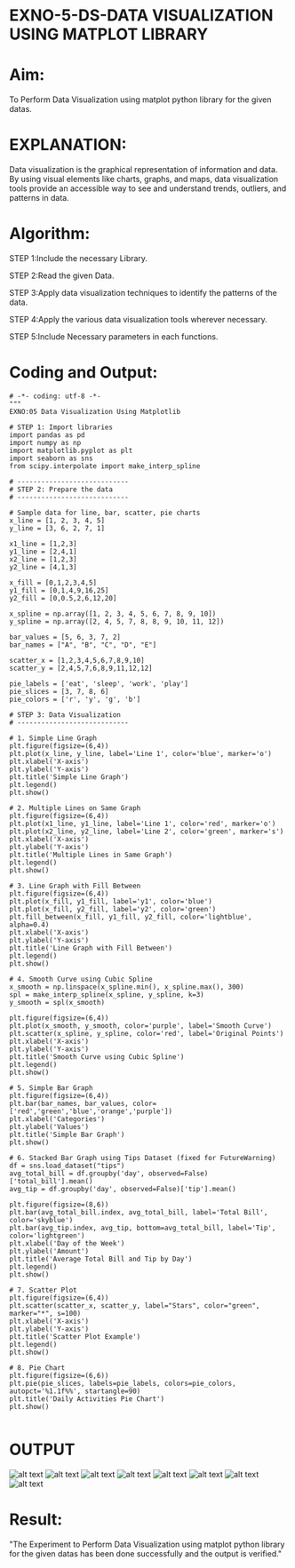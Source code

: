 # EXNO-5-DS-DATA VISUALIZATION USING MATPLOT LIBRARY

# Aim:
  To Perform Data Visualization using matplot python library for the given datas.

# EXPLANATION:
Data visualization is the graphical representation of information and data. By using visual elements like charts, graphs, and maps, data visualization tools provide an accessible way to see and understand trends, outliers, and patterns in data.

# Algorithm:
STEP 1:Include the necessary Library.

STEP 2:Read the given Data.

STEP 3:Apply data visualization techniques to identify the patterns of the data.

STEP 4:Apply the various data visualization tools wherever necessary.

STEP 5:Include Necessary parameters in each functions.

# Coding and Output:

```
# -*- coding: utf-8 -*-
"""
EXNO:05 Data Visualization Using Matplotlib

# STEP 1: Import libraries
import pandas as pd
import numpy as np
import matplotlib.pyplot as plt
import seaborn as sns
from scipy.interpolate import make_interp_spline

# ----------------------------
# STEP 2: Prepare the data
# ----------------------------

# Sample data for line, bar, scatter, pie charts
x_line = [1, 2, 3, 4, 5]
y_line = [3, 6, 2, 7, 1]

x1_line = [1,2,3]
y1_line = [2,4,1]
x2_line = [1,2,3]
y2_line = [4,1,3]

x_fill = [0,1,2,3,4,5]
y1_fill = [0,1,4,9,16,25]
y2_fill = [0,0.5,2,6,12,20]

x_spline = np.array([1, 2, 3, 4, 5, 6, 7, 8, 9, 10])
y_spline = np.array([2, 4, 5, 7, 8, 8, 9, 10, 11, 12])

bar_values = [5, 6, 3, 7, 2]
bar_names = ["A", "B", "C", "D", "E"]

scatter_x = [1,2,3,4,5,6,7,8,9,10]
scatter_y = [2,4,5,7,6,8,9,11,12,12]

pie_labels = ['eat', 'sleep', 'work', 'play']
pie_slices = [3, 7, 8, 6]
pie_colors = ['r', 'y', 'g', 'b']

# STEP 3: Data Visualization
# ----------------------------

# 1. Simple Line Graph
plt.figure(figsize=(6,4))
plt.plot(x_line, y_line, label='Line 1', color='blue', marker='o')
plt.xlabel('X-axis')
plt.ylabel('Y-axis')
plt.title('Simple Line Graph')
plt.legend()
plt.show()

# 2. Multiple Lines on Same Graph
plt.figure(figsize=(6,4))
plt.plot(x1_line, y1_line, label='Line 1', color='red', marker='o')
plt.plot(x2_line, y2_line, label='Line 2', color='green', marker='s')
plt.xlabel('X-axis')
plt.ylabel('Y-axis')
plt.title('Multiple Lines in Same Graph')
plt.legend()
plt.show()

# 3. Line Graph with Fill Between
plt.figure(figsize=(6,4))
plt.plot(x_fill, y1_fill, label='y1', color='blue')
plt.plot(x_fill, y2_fill, label='y2', color='green')
plt.fill_between(x_fill, y1_fill, y2_fill, color='lightblue', alpha=0.4)
plt.xlabel('X-axis')
plt.ylabel('Y-axis')
plt.title('Line Graph with Fill Between')
plt.legend()
plt.show()

# 4. Smooth Curve using Cubic Spline
x_smooth = np.linspace(x_spline.min(), x_spline.max(), 300)
spl = make_interp_spline(x_spline, y_spline, k=3)
y_smooth = spl(x_smooth)

plt.figure(figsize=(6,4))
plt.plot(x_smooth, y_smooth, color='purple', label='Smooth Curve')
plt.scatter(x_spline, y_spline, color='red', label='Original Points')
plt.xlabel('X-axis')
plt.ylabel('Y-axis')
plt.title('Smooth Curve using Cubic Spline')
plt.legend()
plt.show()

# 5. Simple Bar Graph
plt.figure(figsize=(6,4))
plt.bar(bar_names, bar_values, color=['red','green','blue','orange','purple'])
plt.xlabel('Categories')
plt.ylabel('Values')
plt.title('Simple Bar Graph')
plt.show()

# 6. Stacked Bar Graph using Tips Dataset (fixed for FutureWarning)
df = sns.load_dataset("tips")
avg_total_bill = df.groupby('day', observed=False)['total_bill'].mean()
avg_tip = df.groupby('day', observed=False)['tip'].mean()

plt.figure(figsize=(8,6))
plt.bar(avg_total_bill.index, avg_total_bill, label='Total Bill', color='skyblue')
plt.bar(avg_tip.index, avg_tip, bottom=avg_total_bill, label='Tip', color='lightgreen')
plt.xlabel('Day of the Week')
plt.ylabel('Amount')
plt.title('Average Total Bill and Tip by Day')
plt.legend()
plt.show()

# 7. Scatter Plot
plt.figure(figsize=(6,4))
plt.scatter(scatter_x, scatter_y, label="Stars", color="green", marker="*", s=100)
plt.xlabel('X-axis')
plt.ylabel('Y-axis')
plt.title('Scatter Plot Example')
plt.legend()
plt.show()

# 8. Pie Chart
plt.figure(figsize=(6,6))
plt.pie(pie_slices, labels=pie_labels, colors=pie_colors, autopct='%1.1f%%', startangle=90)
plt.title('Daily Activities Pie Chart')
plt.show()


```
# OUTPUT
![alt text](58.png)
![alt text](57.png)
![alt text](56.png)
![alt text](55.png) 
![alt text](54.png) 
![alt text](53.png) 
![alt text](52.png) 
![alt text](51.png)

# Result:
  "The Experiment to Perform Data Visualization using matplot python library for the given datas has been done successfully and the output is verified."

